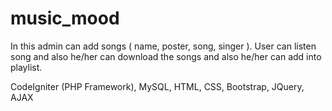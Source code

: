 # music_mood
In this admin can add songs ( name, poster, song, singer ). User can listen song and also he/her can download the songs and also he/her can add into playlist.

CodeIgniter (PHP Framework), MySQL, HTML, CSS, Bootstrap, JQuery, AJAX
